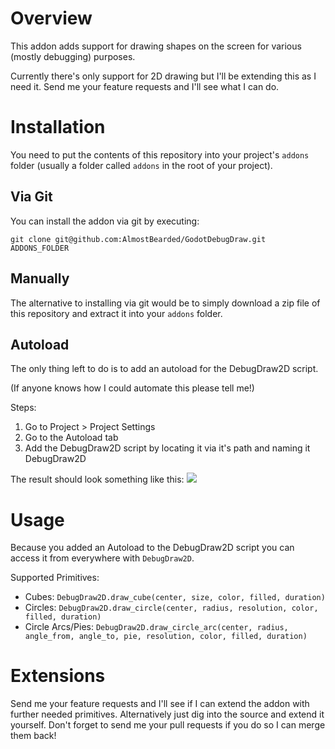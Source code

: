 # Overview

This addon adds support for drawing shapes on the screen for various (mostly debugging) purposes. 

Currently there's only support for 2D drawing but I'll be extending this as I need it. 
Send me your feature requests and I'll see what I can do.


# Installation

You need to put the contents of this repository into your project's `addons` folder 
(usually a folder called `addons` in the root of your project).

## Via Git

You can install the addon via git by executing:

```
git clone git@github.com:AlmostBearded/GodotDebugDraw.git ADDONS_FOLDER
``` 

## Manually 

The alternative to installing via git would be to simply download a zip file of this repository 
and extract it into your `addons` folder.


## Autoload

The only thing left to do is to add an autoload for the DebugDraw2D script. 

(If anyone knows how I could automate this please tell me!)

Steps:
1. Go to Project > Project Settings
2. Go to the Autoload tab
3. Add the DebugDraw2D script by locating it via it's path and naming it DebugDraw2D

The result should look something like this: ![](https://i.imgur.com/31EuOoz.png)


# Usage

Because you added an Autoload to the DebugDraw2D script you can access it from everywhere with `DebugDraw2D`.

Supported Primitives:
- Cubes: `DebugDraw2D.draw_cube(center, size, color, filled, duration)`
- Circles: `DebugDraw2D.draw_circle(center, radius, resolution, color, filled, duration)`
- Circle Arcs/Pies: `DebugDraw2D.draw_circle_arc(center, radius, angle_from, angle_to, pie, resolution, color, filled, duration)`

# Extensions

Send me your feature requests and I'll see if I can extend the addon with further needed primitives. Alternatively just dig into the source and extend it yourself. Don't forget to send me your pull requests if you do so I can merge them back!
